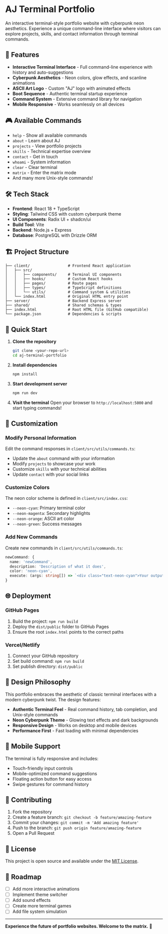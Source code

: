 # AJ Terminal Portfolio

An interactive terminal-style portfolio website with cyberpunk neon aesthetics. Experience a unique command-line interface where visitors can explore projects, skills, and contact information through terminal commands.

## 🚀 Features

- **Interactive Terminal Interface** - Full command-line experience with history and auto-suggestions
- **Cyberpunk Aesthetics** - Neon colors, glow effects, and scanline animations
- **ASCII Art Logo** - Custom "AJ" logo with animated effects
- **Boot Sequence** - Authentic terminal startup experience
- **Command System** - Extensive command library for navigation
- **Mobile Responsive** - Works seamlessly on all devices

## 🎮 Available Commands

- `help` - Show all available commands
- `about` - Learn about AJ
- `projects` - View portfolio projects
- `skills` - Technical expertise overview
- `contact` - Get in touch
- `whoami` - System information
- `clear` - Clear terminal
- `matrix` - Enter the matrix mode
- And many more Unix-style commands!

## 🛠️ Tech Stack

- **Frontend**: React 18 + TypeScript
- **Styling**: Tailwind CSS with custom cyberpunk theme
- **UI Components**: Radix UI + shadcn/ui
- **Build Tool**: Vite
- **Backend**: Node.js + Express
- **Database**: PostgreSQL with Drizzle ORM

## 🏗️ Project Structure

```
├── client/                 # Frontend React application
│   ├── src/
│   │   ├── components/     # Terminal UI components
│   │   ├── hooks/          # Custom React hooks
│   │   ├── pages/          # Route pages
│   │   ├── types/          # TypeScript definitions
│   │   └── utils/          # Command system & utilities
│   └── index.html          # Original HTML entry point
├── server/                 # Backend Express server
├── shared/                 # Shared schemas & types
├── index.html              # Root HTML file (GitHub compatible)
└── package.json            # Dependencies & scripts
```

## 🚀 Quick Start

1. **Clone the repository**
   ```bash
   git clone <your-repo-url>
   cd aj-terminal-portfolio
   ```

2. **Install dependencies**
   ```bash
   npm install
   ```

3. **Start development server**
   ```bash
   npm run dev
   ```

4. **Visit the terminal**
   Open your browser to `http://localhost:5000` and start typing commands!

## 📝 Customization

### Modify Personal Information
Edit the command responses in `client/src/utils/commands.ts`:
- Update the `about` command with your information
- Modify `projects` to showcase your work
- Customize `skills` with your technical abilities
- Update `contact` with your social links

### Customize Colors
The neon color scheme is defined in `client/src/index.css`:
- `--neon-cyan`: Primary terminal color
- `--neon-magenta`: Secondary highlights
- `--neon-orange`: ASCII art color
- `--neon-green`: Success messages

### Add New Commands
Create new commands in `client/src/utils/commands.ts`:
```typescript
newCommand: {
  name: 'newCommand',
  description: 'Description of what it does',
  color: 'neon-cyan',
  execute: (args: string[]) => `<div class="text-neon-cyan">Your output here</div>`
}
```

## 🌐 Deployment

### GitHub Pages
1. Build the project: `npm run build`
2. Deploy the `dist/public` folder to GitHub Pages
3. Ensure the root `index.html` points to the correct paths

### Vercel/Netlify
1. Connect your GitHub repository
2. Set build command: `npm run build`
3. Set publish directory: `dist/public`

## 🎨 Design Philosophy

This portfolio embraces the aesthetic of classic terminal interfaces with a modern cyberpunk twist. The design features:

- **Authentic Terminal Feel** - Real command history, tab completion, and Unix-style commands
- **Neon Cyberpunk Theme** - Glowing text effects and dark backgrounds
- **Responsive Design** - Works on desktop and mobile devices
- **Performance First** - Fast loading with minimal dependencies

## 📱 Mobile Support

The terminal is fully responsive and includes:
- Touch-friendly input controls
- Mobile-optimized command suggestions
- Floating action button for easy access
- Swipe gestures for command history

## 🤝 Contributing

1. Fork the repository
2. Create a feature branch: `git checkout -b feature/amazing-feature`
3. Commit your changes: `git commit -m 'Add amazing feature'`
4. Push to the branch: `git push origin feature/amazing-feature`
5. Open a Pull Request

## 📄 License

This project is open source and available under the [MIT License](LICENSE).

## 🎯 Roadmap

- [ ] Add more interactive animations
- [ ] Implement theme switcher
- [ ] Add sound effects
- [ ] Create more terminal games
- [ ] Add file system simulation

---

**Experience the future of portfolio websites. Welcome to the matrix.** 🚀